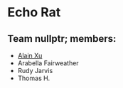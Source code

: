 # Echo Rat
## Team nullptr; members:
- [Alain Xu](https://www.patreon.com/c/infinityax)
- Arabella Fairweather
- Rudy Jarvis
- Thomas H.